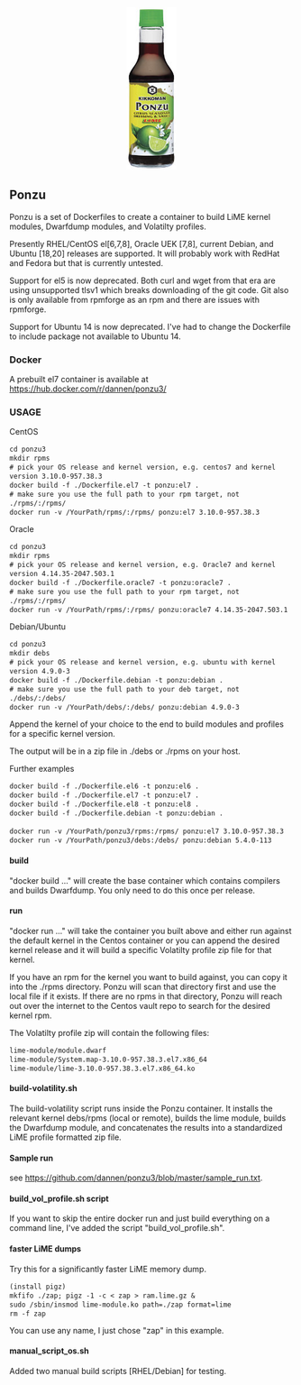 <center><img src="ponzu.jpg"></center>

## Ponzu

Ponzu is a set of Dockerfiles to create a container to build LiME kernel modules, Dwarfdump modules, and Volatilty profiles.

Presently RHEL/CentOS el[6,7,8], Oracle UEK [7,8], current Debian, and Ubuntu [18,20] releases are supported.
It will probably work with RedHat and Fedora but that is currently untested.

Support for el5 is now deprecated. Both curl and wget from that era are using unsupported tlsv1 which breaks downloading
of the git code. Git also is only available from rpmforge as an rpm and there are issues with rpmforge.

Support for Ubuntu 14 is now deprecated.  I've had to change the Dockerfile to include package not available to Ubuntu 14.


### Docker

A prebuilt el7 container is available at https://hub.docker.com/r/dannen/ponzu3/

### USAGE

CentOS
```
cd ponzu3
mkdir rpms
# pick your OS release and kernel version, e.g. centos7 and kernel version 3.10.0-957.38.3
docker build -f ./Dockerfile.el7 -t ponzu:el7 .
# make sure you use the full path to your rpm target, not ./rpms/:/rpms/
docker run -v /YourPath/rpms/:/rpms/ ponzu:el7 3.10.0-957.38.3
```

Oracle
```
cd ponzu3
mkdir rpms
# pick your OS release and kernel version, e.g. Oracle7 and kernel version 4.14.35-2047.503.1
docker build -f ./Dockerfile.oracle7 -t ponzu:oracle7 .
# make sure you use the full path to your rpm target, not ./rpms/:/rpms/
docker run -v /YourPath/rpms/:/rpms/ ponzu:oracle7 4.14.35-2047.503.1
```


Debian/Ubuntu
```
cd ponzu3
mkdir debs
# pick your OS release and kernel version, e.g. ubuntu with kernel version 4.9.0-3
docker build -f ./Dockerfile.debian -t ponzu:debian .
# make sure you use the full path to your deb target, not ./debs/:/debs/
docker run -v /YourPath/debs/:/debs/ ponzu:debian 4.9.0-3
```


Append the kernel of your choice to the end to build modules and profiles for a specific kernel version.

The output will be in a zip file in ./debs or ./rpms on your host.


Further examples
```
docker build -f ./Dockerfile.el6 -t ponzu:el6 .
docker build -f ./Dockerfile.el7 -t ponzu:el7 .
docker build -f ./Dockerfile.el8 -t ponzu:el8 .
docker build -f ./Dockerfile.debian -t ponzu:debian .

docker run -v /YourPath/ponzu3/rpms:/rpms/ ponzu:el7 3.10.0-957.38.3
docker run -v /YourPath/ponzu3/debs:/debs/ ponzu:debian 5.4.0-113
```

#### build
"docker build ..." will create the base container which contains compilers and builds Dwarfdump.  You only need to do this once per release.

#### run
"docker run ..." will take the container you built above and either run against the default kernel in the Centos container or you can append the desired kernel release and it will build a specific Volatilty profile zip file for that kernel.

If you have an rpm for the kernel you want to build against, you can copy it into the ./rpms directory.  Ponzu will scan that directory first and use the local file if it exists.  If there are no rpms in that directory, Ponzu will reach out over the internet to the Centos vault repo to search for the desired kernel rpm.


The Volatilty profile zip will contain the following files:

```
lime-module/module.dwarf
lime-module/System.map-3.10.0-957.38.3.el7.x86_64
lime-module/lime-3.10.0-957.38.3.el7.x86_64.ko
```

#### build-volatility.sh

The build-volatility script runs inside the Ponzu container.  It installs the relevant kernel debs/rpms (local or remote), builds the lime module, builds the Dwarfdump module, and concatenates the results into a standardized LiME profile formatted zip file.



#### Sample run

see https://github.com/dannen/ponzu3/blob/master/sample_run.txt.


#### build_vol_profile.sh script

If you want to skip the entire docker run and just build everything on a command line, I've added the script "build_vol_profile.sh".

#### faster LiME dumps

Try this for a significantly faster LiME memory dump.

```
(install pigz)
mkfifo ./zap; pigz -1 -c < zap > ram.lime.gz &
sudo /sbin/insmod lime-module.ko path=./zap format=lime
rm -f zap
```

You can use any name, I just chose "zap" in this example.

#### manual_script_os.sh

Added two manual build scripts [RHEL/Debian] for testing.

